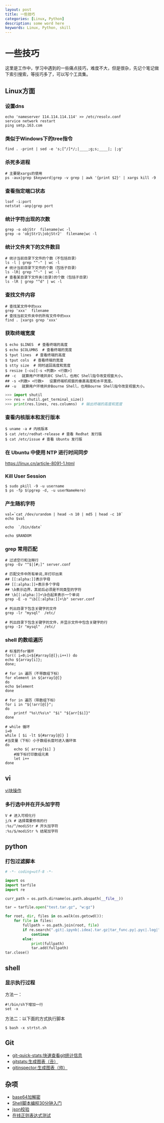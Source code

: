 ```yaml
---
layout: post
title: 一些技巧
categories: [Linux, Python]
description: some word here
keywords: Linux, Python, skill
---
```


# 一些技巧

这里是工作中，学习中遇到的一些痛点技巧，难度不大，但是很杂，先记个笔记做下索引搜索，等技巧多了，可以写个工具集。

## Linux方面

### 设置dns

```shell
echo 'nameserver 114.114.114.114' >> /etc/resolv.conf
service network restart
ping smtp.163.com
```

###  类似于Windows下的tree指令

```shell
find . -print | sed -e 's;[^/]*/;|____;g;s;____|; |;g'
```

### 杀死多进程

```shell
# 主要是xargs的使用
ps -aux|grep $keyword|grep -v grep | awk '{print $2}' | xargs kill -9
```

### 查看指定端口状态

```shell
lsof -i:port
netstat -anp|grep port
```

### 统计字符出现的次数

```shell
grep -o objStr  filename|wc -l
grep -o 'objStr1\|objStr2'  filename|wc -l
```

### 统计文件夹下的文件数目

```shell
# 统计当前目录下文件的个数（不包括目录）
ls -l | grep "^-" | wc -l
# 统计当前目录下文件的个数（包括子目录）
ls -lR| grep "^-" | wc -l
# 查看某目录下文件夹(目录)的个数（包括子目录）
ls -lR | grep "^d" | wc -l
```

### 查找文件内容

```shell
# 查找某文件中的xxx
grep 'xxx'  filename
# 查找当前文件夹中的所有文件中的xxx
find . |xargs grep 'xxx'
```

### 获取终端宽度

```shell
$ echo $LINES  # 查看终端的高度
$ echo $COLUMNS  # 查看终端的宽度
$ tput lines  # 查看终端的高度
$ tput cols  # 查看终端的宽度
$ stty size  # 同时返回高度和宽度
$ resize [-cu][-s <列数> <行数>]
## -c 　就算用户环境并非C Shell，也用C Shell指令改变视窗大小。
## -s <列数> <行数> 　设置终端机视窗的垂直高度和水平宽度。
## -u 　就算用户环境并非Bourne Shell，也用Bourne Shell指令改变视窗大小。
```

```python
>>> import shutil
>>> res = shutil.get_terminal_size()
>>> print(res.lines, res.columns)  # 输出终端的高度和宽度
```

### 查看内核版本和发行版本

```shell
$ uname -a # 内核版本
$ cat /etc/redhat-release # 查看 Redhat 发行版
$ cat /etc/issue # 查看 Ubuntu 发行版
```

### 在 Ubuntu 中使用 NTP 进行时间同步

https://linux.cn/article-8091-1.html

### Kill User Session

```shell
$ sudo pkill -9 -u username
$ ps -fp $(pgrep -d, -u userNameHere)
```

### 产生随机字符

```shell
val=`cat /dev/urandom | head -n 10 | md5 | head -c 10`
echo $val

echo  `/bin/date`

echo $RANDOM
```

### grep 常用匹配

```shell
# 过滤空行和注释行
grep -Ev "^$|[#;]" server.conf

# 匹配文件中所有单词,并打印出来
## [[:alpha:]]表示字母
## [[:alpha:]]+表示多个字母
## \b表示边界，其前后必须是不同类型的字符
## \b[[:alpha:]]+\b合起来表示一个单词
grep -E -o "\b[[:alpha:]]+\b" server.conf

# 列出目录下包含关键字的文件
grep -lr "mysql"  /etc/

# 列出目录下包含关键字的文件，并显示文件中包含关键字的行
grep -Ir "mysql"  /etc/
```

### shell 的数组遍历

```shell
# 标准的for循环
for(( i=0;i<${#array[@]};i++)) do
echo ${array[i]};
done;

# for in 遍历（不带数组下标）
for element in ${array[@]}
do
echo $element
done

# for in 遍历（带数组下标）
for i in "${!arr[@]}";   
do   
    printf "%s\t%s\n" "$i" "${arr[$i]}"  
done  

# while 循环
i=0
while [ $i -lt ${#array[@]} ]  
#当变量（下标）小于数组长度时进入循环体
do  
    echo ${ array[$i] }  
    #按下标打印数组元素
    let i++  
done  
```

## vi

[vi块操作](https://blog.csdn.net/sinat_36053757/article/details/78183506)
### 多行选中并在开头加字符
```vi
V # 进入可视化行
j/k # 选择需要修改的行
:%s/^/modiStr # 开头加字符
:%s/$/modiStr % 结尾加字符
```

## python

### 打包过滤脚本
```python
# -*- coding=utf-8 -*-

import os
import tarfile
import re

curr_path = os.path.dirname(os.path.abspath(__file__))

tar = tarfile.open("test.tar.gz", "w:gz")

for root, dir, files in os.walk(os.getcwd()):
    for file in files:
        fullpath = os.path.join(root, file)
        if re.search(".git|.ipynb|.idea|.tar.gz|tar_func.py|.pyc|.log|", fullpath):
            continue
        else:
            print(fullpath)
            tar.add(fullpath)
tar.close()
```

## shell

### 显示执行过程

方法一：

```shell
#!/bin/sh下增加一行
set -x
```

方法二：以下面的方式执行脚本

```shell
$ bash -x strtst.sh 
```
## Git

- [git-quick-stats:快速查看git统计信息](https://github.com/arzzen/git-quick-stats#macos-homebrew)
- [gitstats:生成图表（丑）](https://github.com/hoxu/gitstats)
- [gitinspector:生成图表（帅）](https://github.com/ejwa/gitinspector)

## 杂项

- [base64加解密](https://www.bejson.com/enc/base64/)
- [Shell脚本编程30分钟入门](https://github.com/qinjx/30min_guides/blob/master/shell.md)
- [json校验](https://www.bejson.com/)
- [在线正则表达式测试](http://tool.oschina.net/regex)
